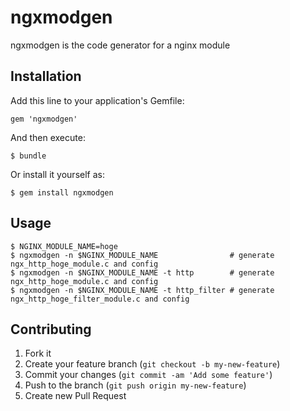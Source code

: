# ngxmodgen

ngxmodgen is the code generator for a nginx module

## Installation

Add this line to your application's Gemfile:

    gem 'ngxmodgen'

And then execute:

    $ bundle

Or install it yourself as:

    $ gem install ngxmodgen

## Usage

    $ NGINX_MODULE_NAME=hoge
    $ ngxmodgen -n $NGINX_MODULE_NAME                # generate ngx_http_hoge_module.c and config
    $ ngxmodgen -n $NGINX_MODULE_NAME -t http        # generate ngx_http_hoge_module.c and config
    $ ngxmodgen -n $NGINX_MODULE_NAME -t http_filter # generate ngx_http_hoge_filter_module.c and config

## Contributing

1. Fork it
2. Create your feature branch (`git checkout -b my-new-feature`)
3. Commit your changes (`git commit -am 'Add some feature'`)
4. Push to the branch (`git push origin my-new-feature`)
5. Create new Pull Request
